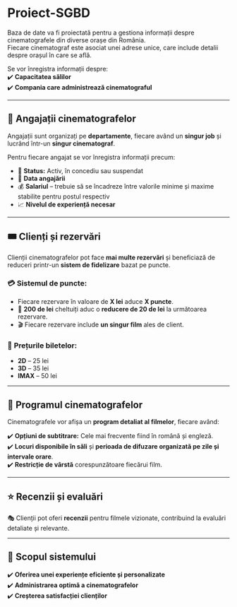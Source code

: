 # Proiect-SGBD

Baza de date va fi proiectată pentru a gestiona informații despre cinematografele din diverse orașe din România.  
Fiecare cinematograf este asociat unei adrese unice, care include detalii despre orașul în care se află.  

Se vor înregistra informații despre:  
✔️ **Capacitatea sălilor**  
✔️ **Compania care administrează cinematograful**  

---

## 👥 Angajații cinematografelor  

Angajații sunt organizați pe **departamente**, fiecare având un **singur job** și lucrând într-un **singur cinematograf**.  

Pentru fiecare angajat se vor înregistra informații precum:  

- 📌 **Status:** Activ, în concediu sau suspendat  
- 📅 **Data angajării**  
- 💰 **Salariul** – trebuie să se încadreze între valorile minime și maxime stabilite pentru postul respectiv  
- 📈 **Nivelul de experiență necesar**  

---

## 🎟️ Clienți și rezervări  

Clienții cinematografelor pot face **mai multe rezervări** și beneficiază de reduceri printr-un **sistem de fidelizare** bazat pe puncte.  

### 💳 **Sistemul de puncte:**  
- Fiecare rezervare în valoare de **X lei** aduce **X puncte**.  
- 🎁 **200 de lei** cheltuiți aduc o **reducere de 20 de lei** la următoarea rezervare.  
- 🎬 Fiecare rezervare include **un singur film** ales de client.  

### 🎥 **Prețurile biletelor:**  
- **2D** – 25 lei  
- **3D** – 35 lei  
- **IMAX** – 50 lei  

---

## 📅 Programul cinematografelor  

Cinematografele vor afișa un **program detaliat al filmelor**, fiecare având:  

✔️ **Opțiuni de subtitrare:** Cele mai frecvente fiind în română și engleză.  
✔️ **Locuri disponibile în săli** și **perioada de difuzare organizată pe zile și intervale orare**.  
✔️ **Restricție de vârstă** corespunzătoare fiecărui film.  

---

## ⭐ Recenzii și evaluări  

🎭 Clienții pot oferi **recenzii** pentru filmele vizionate, contribuind la evaluări detaliate și relevante.  

---

## 🎯 Scopul sistemului  

✔️ **Oferirea unei experiențe eficiente și personalizate**  
✔️ **Administrarea optimă a cinematografelor**  
✔️ **Creșterea satisfacției clienților**  
